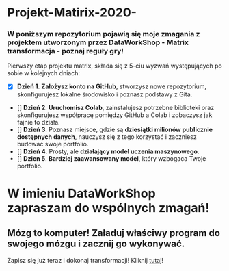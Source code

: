# Projekt-Matirix-2020-
### W poniższym repozytorium pojawią się moje zmagania z projektem utworzonym przez DataWorkShop - Matrix transformacja - poznaj reguły gry!

Pierwszy etap projektu matrix, składa się z 5-ciu wyzwań występujących po sobie w kolejnych dniach:
- [X] **Dzień 1**. **Założysz konto na GitHub**, stworzysz nowe repozytorium, skonfigurujesz lokalne środowisko i poznasz podstawy z Gita.
- [] **Dzień 2**. **Uruchomisz Colab**, zainstalujesz potrzebne biblioteki oraz skonfigurujesz współpracę pomiędzy GitHub a Colab i zobaczysz jak fajnie to działa.
- [] **Dzień 3**. Poznasz miejsce, gdzie są **dziesiątki milionów publicznie dostępnych danych**, nauczysz się z tego korzystać i zaczniesz budować swoje portfolio.
- [] **Dzień 4**. Prosty, ale **działający model uczenia maszynowego**.
- [] **Dzien 5**. **Bardziej zaawansowany model**, który wzbogaca Twoje portfolio.

# W imieniu DataWorkShop zapraszam do wspólnych zmagań!
## Mózg to komputer! Załaduj właściwy program do swojego mózgu i zacznij go wykonywać.
Zapisz się już teraz i dokonaj transformacji! Kliknij [tutaj](https://dataworkshop.eu/matrix)!
